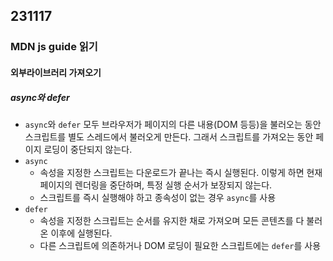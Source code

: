 ## 231117
### MDN js guide 읽기
#### 외부라이브러리 가져오기
##### async와 defer

- `async`와 `defer` 모두 브라우저가 페이지의 다른 내용(DOM 등등)을 불러오는 동안 스크립트를 별도 스레드에서 불러오게 만든다.
  그래서 스크립트를 가져오는 동안 페이지 로딩이 중단되지 않는다.
- `async` 
    - 속성을 지정한 스크립트는 다운로드가 끝나는 즉시 실행된다. 이렇게 하면 현재 페이지의 렌더링을 중단하며, 특정 실행 순서가 보장되지 않는다.
    - 스크립트를 즉시 실행해야 하고 종속성이 없는 경우 `async`를 사용
- `defer` 
    - 속성을 지정한 스크립트는 순서를 유지한 채로 가져오며 모든 콘텐츠를 다 불러온 이후에 실행된다.
    - 다른 스크립트에 의존하거나 DOM 로딩이 필요한 스크립트에는 `defer`를 사용